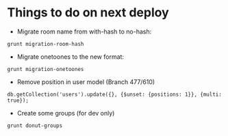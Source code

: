 # Things to do on next deploy

* Migrate room name from with-hash to no-hash:
```
grunt migration-room-hash
```
* Migrate onetoones to the new format:
```
grunt migration-onetoones
```
* Remove position in user model (Branch 477/610)
```
db.getCollection('users').update({}, {$unset: {positions: 1}}, {multi: true});
```
* Create some groups (for dev only)
```
grunt donut-groups
```